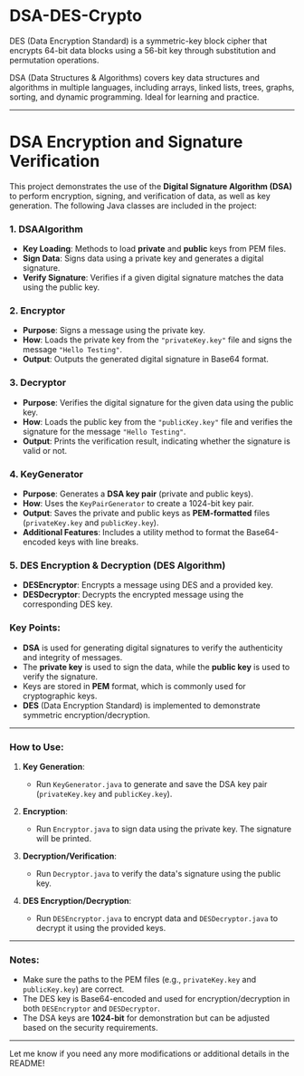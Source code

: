 # DSA-DES-Crypto
DES (Data Encryption Standard) is a symmetric-key block cipher that encrypts 64-bit data blocks using a 56-bit key through substitution and permutation operations.

DSA (Data Structures & Algorithms) covers key data structures and algorithms in multiple languages, including arrays, linked lists, trees, graphs, sorting, and dynamic programming. Ideal for learning and practice.

---

# DSA Encryption and Signature Verification

This project demonstrates the use of the **Digital Signature Algorithm (DSA)** to perform encryption, signing, and verification of data, as well as key generation. The following Java classes are included in the project:

### 1. **DSAAlgorithm**
   - **Key Loading**: Methods to load **private** and **public** keys from PEM files.
   - **Sign Data**: Signs data using a private key and generates a digital signature.
   - **Verify Signature**: Verifies if a given digital signature matches the data using the public key.

### 2. **Encryptor**
   - **Purpose**: Signs a message using the private key.
   - **How**: Loads the private key from the `"privateKey.key"` file and signs the message `"Hello Testing"`.
   - **Output**: Outputs the generated digital signature in Base64 format.

### 3. **Decryptor**
   - **Purpose**: Verifies the digital signature for the given data using the public key.
   - **How**: Loads the public key from the `"publicKey.key"` file and verifies the signature for the message `"Hello Testing"`.
   - **Output**: Prints the verification result, indicating whether the signature is valid or not.

### 4. **KeyGenerator**
   - **Purpose**: Generates a **DSA key pair** (private and public keys).
   - **How**: Uses the `KeyPairGenerator` to create a 1024-bit key pair.
   - **Output**: Saves the private and public keys as **PEM-formatted** files (`privateKey.key` and `publicKey.key`).
   - **Additional Features**: Includes a utility method to format the Base64-encoded keys with line breaks.

### 5. **DES Encryption & Decryption (DES Algorithm)**  
   - **DESEncryptor**: Encrypts a message using DES and a provided key.
   - **DESDecryptor**: Decrypts the encrypted message using the corresponding DES key.

### **Key Points**:
- **DSA** is used for generating digital signatures to verify the authenticity and integrity of messages.
- The **private key** is used to sign the data, while the **public key** is used to verify the signature.
- Keys are stored in **PEM** format, which is commonly used for cryptographic keys.
- **DES** (Data Encryption Standard) is implemented to demonstrate symmetric encryption/decryption.

---

### **How to Use**:

1. **Key Generation**:
   - Run `KeyGenerator.java` to generate and save the DSA key pair (`privateKey.key` and `publicKey.key`).
   
2. **Encryption**:
   - Run `Encryptor.java` to sign data using the private key. The signature will be printed.
   
3. **Decryption/Verification**:
   - Run `Decryptor.java` to verify the data's signature using the public key.

4. **DES Encryption/Decryption**:
   - Run `DESEncryptor.java` to encrypt data and `DESDecryptor.java` to decrypt it using the provided keys.

---

### **Notes**:
- Make sure the paths to the PEM files (e.g., `privateKey.key` and `publicKey.key`) are correct.
- The DES key is Base64-encoded and used for encryption/decryption in both `DESEncryptor` and `DESDecryptor`.
- The DSA keys are **1024-bit** for demonstration but can be adjusted based on the security requirements.

---

Let me know if you need any more modifications or additional details in the README!
